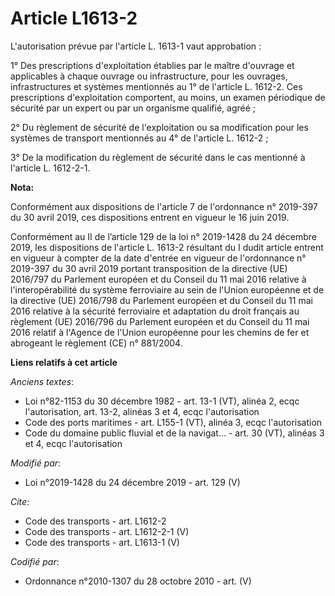 # Article L1613-2

L'autorisation prévue par l'article L. 1613-1 vaut approbation : 

1° Des prescriptions d'exploitation établies par le maître d'ouvrage et applicables à chaque ouvrage ou infrastructure, pour
les ouvrages, infrastructures et systèmes mentionnés au 1° de l'article L. 1612-2. Ces prescriptions d'exploitation
comportent, au moins, un examen périodique de sécurité par un expert ou par un organisme qualifié, agréé ; 

2° Du règlement de sécurité de l'exploitation ou sa modification pour les systèmes de transport mentionnés au 4° de l'article
L. 1612-2 ; 

3° De la modification du règlement de sécurité dans le cas mentionné à l'article L. 1612-2-1.

**Nota:**

Conformément aux dispositions de l'article 7 de l'ordonnance n° 2019-397 du 30 avril 2019, ces dispositions entrent en
vigueur le 16 juin 2019.

Conformément au II de l’article 129 de la loi n° 2019-1428 du 24 décembre 2019, les dispositions de l'article L. 1613-2
résultant du I dudit article entrent en vigueur à compter de la date d'entrée en vigueur de l'ordonnance n° 2019-397 du 30
avril 2019 portant transposition de la directive (UE) 2016/797 du Parlement européen et du Conseil du 11 mai 2016 relative à
l'interopérabilité du système ferroviaire au sein de l'Union européenne et de la directive (UE) 2016/798 du Parlement
européen et du Conseil du 11 mai 2016 relative à la sécurité ferroviaire et adaptation du droit français au règlement (UE)
2016/796 du Parlement européen et du Conseil du 11 mai 2016 relatif à l'Agence de l'Union européenne pour les chemins de fer
et abrogeant le règlement (CE) n° 881/2004.

**Liens relatifs à cet article**

_Anciens textes_:

  - Loi n°82-1153 du 30 décembre 1982 - art. 13-1 (VT), alinéa 2, ecqc l'autorisation, art. 13-2, alinéas 3 et 4, ecqc l'autorisation
  - Code des ports maritimes - art. L155-1 (VT), alinéa 3, ecqc l'autorisation
  - Code du domaine public fluvial et de la navigat... - art. 30 (VT), alinéas 3 et 4, ecqc l'autorisation

_Modifié par_:

  - Loi n°2019-1428 du 24 décembre 2019 - art. 129 (V)

_Cite_:

  - Code des transports - art. L1612-2
  - Code des transports - art. L1612-2-1 (V)
  - Code des transports - art. L1613-1 (V)

_Codifié par_:

  - Ordonnance n°2010-1307 du 28 octobre 2010 - art. (V)
